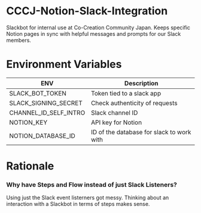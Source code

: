 # CCCJ-Notion-Slack-Integration

Slackbot for internal use at Co-Creation Community Japan. Keeps specific Notion pages in sync with helpful messages and prompts for our Slack members.

# Environment Variables

| ENV                   | Description                               |
| --------------------- | ----------------------------------------- |
| SLACK_BOT_TOKEN       | Token tied to a slack app                 |
| SLACK_SIGNING_SECRET  | Check authenticity of requests            |
| CHANNEL_ID_SELF_INTRO | Slack channel ID                          |
| NOTION_KEY            | API key for Notion                        |
| NOTION_DATABASE_ID    | ID of the database for slack to work with |

# Rationale

### Why have Steps and Flow instead of just Slack Listeners?

Using just the Slack event listerners got messy. Thinking about an interaction with a Slackbot in terms of steps makes sense.
